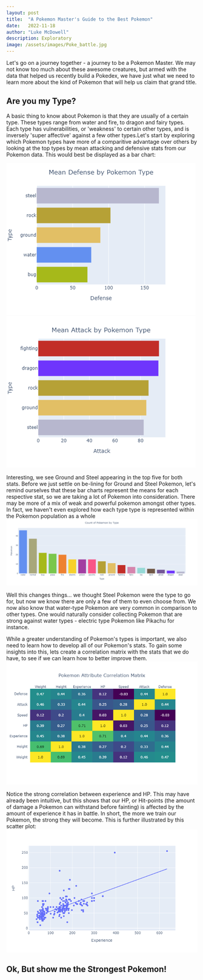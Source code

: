 ```yaml
---
layout: post
title:  "A Pokemon Master's Guide to the Best Pokemon"
date:   2022-11-18
author: "Luke McDowell"
description: Exploratory 
image: /assets/images/Poke_battle.jpg
---
```



Let's go on a journey together - a journey to be a Pokemon Master. We may not know too much about these awesome creatures, but armed with the data that helped us recently build a Pokedex, we have just what we need to learn more about the kind of Pokemon that will help us claim that grand title. 


## Are you my Type?
A basic thing to know about Pokemon is that they are usually of a certain type. These types range from water and fire, to dragon and fairy types. Each type has vulnerabilities, or 'weakness' to certain other types, and is inversely 'super affective' against a few other types.Let's start by exploring which Pokemon types  have more of a comparitive advantage over others by looking at the top types by mean attacking and defensive stats from our Pokemon data. This would best be displayed as a bar chart:

![image:](https://github.com/Redskywalker7/stat386-projects/blob/main/assets/images/Defense.png?raw=true)![image:](https://github.com/Redskywalker7/stat386-projects/blob/main/assets/images/Attack.png?raw=true)

Interesting, we see Ground and Steel appearing in the top five for both stats. Before we just settle on be-lining for Ground and Steel Pokemon, let's remind ourselves that these bar charts represent the means for each respective stat, so we are taking a lot of Pokemon into consideration. There may be more of a mix of weak and powerful pokemon amongst other types. In fact, we haven't even explored how each type type is represented within the Pokemon population as a whole
![image:](https://github.com/Redskywalker7/stat386-projects/blob/main/assets/images/Types.png?raw=true)

Well this changes things... we thought Steel Pokemon were the type to go for, but now we know there are only a few of them to even choose from. We now also know that water-type Pokemon are very common in comparison to other types. One would naturally consider collecting Pokemon that are strong against water types -  electric type Pokemon like Pikachu for instance.

While a greater understanding of Pokemon's types is important, we also need to learn how to develop all of our Pokemon's stats. To gain some insights into this, lets create a correlation matrix with the stats that we do have, to see if we can learn how to better improve them.
![image:](https://github.com/Redskywalker7/stat386-projects/blob/main/assets/images/Matrix.png?raw=true)

Notice the strong correlation between experience and HP. This may have already been intuitive, but this shows that our HP, or Hit-points (the amount of damage a Pokemon can withstand before fainting) is affected by the amount of experience it has in battle. In short, the more we train our Pokemon, the strong they will become. This is further illustrated by this scatter plot:
![image:](https://github.com/Redskywalker7/stat386-projects/blob/main/assets/images/Scatter.png?raw=true)


## Ok, But show me the Strongest Pokemon!


